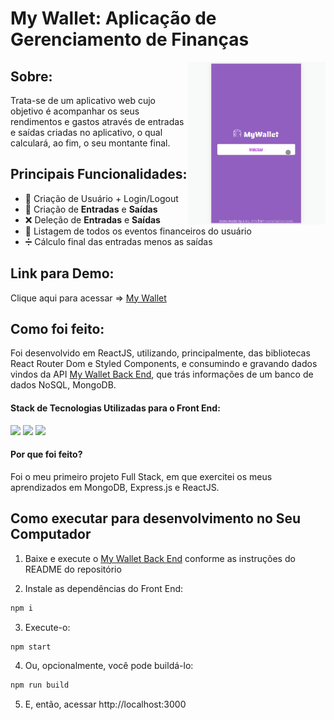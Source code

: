 # My Wallet: Aplicação de Gerenciamento de Finanças

<img width="220px" align="right" src="./mywallet.gif"/>
<h2>Sobre:</h2>

<div text-align="center" align="left">
<p>Trata-se de um aplicativo web cujo objetivo é acompanhar os seus rendimentos e gastos através de entradas e saídas criadas no aplicativo, o qual calculará, ao fim, o seu montante final. </p>
</div>

<div align="left">
<h2>Principais Funcionalidades:</h2>

<ul align="left">
 <li align="left">👤 Criação de Usuário + Login/Logout</li>
 <li align="left">📅 Criação de <strong>Entradas</strong> e <strong>Saídas</strong></li>
 <li align="left">❌ Deleção de <strong>Entradas</strong> e <strong>Saídas</strong></li>
 <li align="left">📜 Listagem de todos os eventos financeiros do usuário</li>
 <li align="left">➗ Cálculo final das entradas menos as saídas</li>
</ul>

</div>

<div align="left">
<h2>Link para Demo:</h2>
Clique aqui para acessar => <a href="https://projeto14-mywallet-front-eight-olive.vercel.app">My Wallet</a>
</div>

<div align="left">
<h2>Como foi feito:</h2>
<p>Foi desenvolvido em ReactJS, utilizando, principalmente, das bibliotecas React Router Dom e Styled Components, e consumindo e gravando dados vindos da API <a href="https://github.com/isabellexvr/projeto14-mywallet-back" >My Wallet Back End</a>, que trás informações de um banco de dados NoSQL, MongoDB. </p>
<h4>Stack de Tecnologias Utilizadas para o Front End:</h4>
<img src="https://img.shields.io/badge/React-20232A?style=for-the-badge&logo=react&logoColor=61DAFB"/>
<img src="https://img.shields.io/badge/React_Router-CA4245?style=for-the-badge&logo=react-router&logoColor=white"/>
<img src="https://img.shields.io/badge/styled--components-DB7093?style=for-the-badge&logo=styled-components&logoColor=white"/>
<h4>Por que foi feito?</h4>
<p>Foi o meu primeiro projeto Full Stack, em que exercitei os meus aprendizados em MongoDB, Express.js e ReactJS. </p>
</div>

## Como executar para desenvolvimento no Seu Computador

1. Baixe e execute o <a href="https://github.com/isabellexvr/projeto14-mywallet-back" >My Wallet Back End</a> conforme as instruções do README do repositório

2. Instale as dependências do Front End:
```bash
npm i
```
3. Execute-o:
```bash
npm start
```
4. Ou, opcionalmente, você pode buildá-lo:
```bash
npm run build
```
5. E, então, acessar http://localhost:3000
